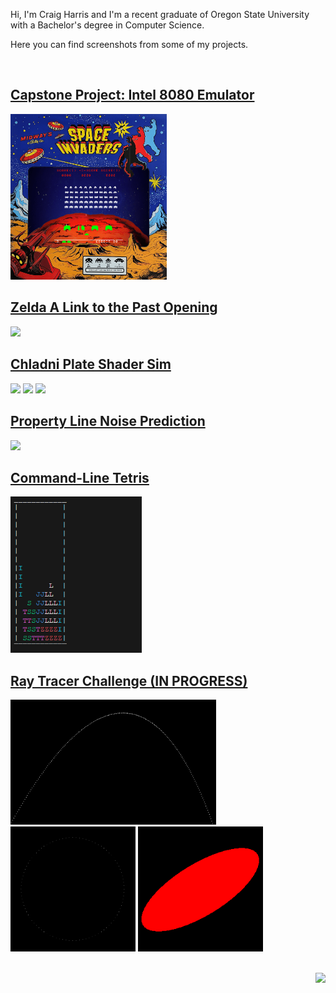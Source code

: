 
Hi, I'm Craig Harris and I'm a recent graduate of Oregon State University with a Bachelor's degree in Computer Science.

Here you can find screenshots from some of my projects.

</br>

<!-- <div align="center"> -->

## [Capstone Project: Intel 8080 Emulator](https://github.com/cxhx441/space_invaders_8080)
<img src="space_invaders_8080_bg1.gif" width="250">

## [Zelda A Link to the Past Opening](https://github.com/cxhx441/cs450/tree/main/final_turn_in)
<img src="zelda_alttp.gif" height="200">


## [Chladni Plate Shader Sim](https://github.com/cxhx441/cs457/blob/main/visual_studio/OpenGL_FinalProject/OpenGL/src/Application.cpp)
<img src="chladni_1.gif" height="250"> <img src="chladni_2.gif" height="250"> <img src="chladni_3.gif" height="250">

## [Property Line Noise Prediction](https://github.com/cxhx441/graphical-acoustic-calcs)
<!-- <a href=""><img src="pl_acoustics_original.png" width="800"></a> </br> -->
<img src="pl_acoustics_original_left.png" width="500"></br>
<!-- <a href="https://github.com/cxhx441/graphical-acoustic-calcs"><img src="pl_acoustics_original_right.png" width="500"></a> </br> -->


## [Command-Line Tetris](https://github.com/cxhx441/tetris)
<img src="tetris.gif" height="250"> </br>


## [Ray Tracer Challenge (IN PROGRESS)](https://github.com/cxhx441/ray-tracer-challenge)
<img src="0_projectile.png" height="200"> <img src="1_clock.png" height="200"> <img src="2_sheared_sphere.png" height="200"></br>

</br>
</div>

<img align="right" src="https://komarev.com/ghpvc/?username=cxhx441&color=e95c7d&label=Views">


<!--
**cxhx441/cxhx441** is a ✨ _special_ ✨ repository because its `README.md` (this file) appears on your GitHub profile.

Here are some ideas to get you started:

- 🔭 I’m currently working on ...
- 🌱 I’m currently learning ...
- 👯 I’m looking to collaborate on ...
- 🤔 I’m looking for help with ...
- 💬 Ask me about ...
- 📫 How to reach me: ...
- 😄 Pronouns: ...
- ⚡ Fun fact: ...
-->
